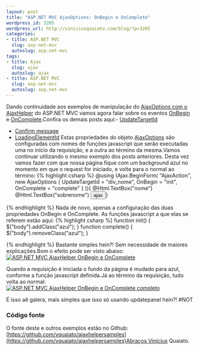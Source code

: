 ```yaml
--- 
layout: post
title: "ASP.NET MVC AjaxOptions: OnBegin e OnComplete"
wordpress_id: 3205
wordpress_url: http://viniciusquaiato.com/blog/?p=3205
categories: 
- title: ASP.NET MVC
  slug: asp-net-mvc
  autoslug: asp.net-mvc
tags: 
- title: Ajax
  slug: ajax
  autoslug: ajax
- title: ASP.NET MVC
  slug: asp-net-mvc
  autoslug: asp.net-mvc
---
```

Dando continuidade aos exemplos de manipulação do [AjaxOptions com o AjaxHelper](http://viniciusquaiato.com/blog/tag/ajaxoptions/) do ASP.NET MVC vamos agora falar sobre os eventos [OnBegin](http://msdn.microsoft.com/en-us/library/system.web.mvc.ajax.ajaxoptions.onbegin.aspx) e [OnComplete](http://msdn.microsoft.com/en-us/library/system.web.mvc.ajax.ajaxoptions.oncomplete.aspx).Confira os demais posts aqui:- [UpdateTargetId](http://viniciusquaiato.com/blog/asp-net-mvc-ajaxoptions-updatetargetid/)
- [Confirm message](http://viniciusquaiato.com/blog/asp-net-mvc-ajaxoptions-confirm-message/)
- [LoadingElementId](http://viniciusquaiato.com/blog/asp-net-mvc-ajaxoptions-loadingelementid/)
Estas propriedades do objeto [AjaxOptions](http://msdn.microsoft.com/en-us/library/system.web.mvc.ajax.ajaxoptions.aspx) são configuradas com nomes de funções javascript que serão executadas uma no início da requisição, e a outra ao término da mesma.Vamos continuar utilizando o mesmo exemplo dos posts anteriores. Desta vez vamos fazer com que nossa página fique com um background azul no momento em que o request for iniciado, e volte para o normal ao término:
{% highlight csharp %}
@using (Ajax.BeginForm(    "AjaxAction",    new AjaxOptions { UpdateTargetId = "div_nome", OnBegin = "init", OnComplete = "complete" }
)){    @Html.TextBox("nome")<br />    @Html.TextBox("sobrenome")    <input type="submit" value="ajax" />}

{% endhighlight %}
Nada de novo, apenas a configuração das duas propriedades OnBegin e OnComplete. As funções javascript a que elas se referem estão aqui:
{% highlight csharp %}
function init() {    $("body").addClass("azul");
    }
function complete() {    $("body").removeClass("azul");
    }



{% endhighlight %}
Bastante simples hein?! Sem necessidade de maiores explicações.Bom o efeito pode ser visto abaixo:[![ASP.NET MVC AjaxHelper OnBegin e OnComplete](http://viniciusquaiato.com/images_posts/Ajax-Helper-OnBegin-e-OnComplete-300x256.png "ASP.NET MVC AjaxHelper OnBegin e OnComplete")](http://viniciusquaiato.com/images_posts/Ajax-Helper-OnBegin-e-OnComplete.png)



Quando a requisição é iniciada o fundo da página é mudado para azul, conforme a função javascript definida.Já ao término da requisição, tudo volta ao normal:[![ASP.NET MVC AjaxHelper OnBegin e OnComplete completo](http://viniciusquaiato.com/images_posts/Ajax-Helper-OnBegin-e-OnComplete-2-300x256.png "ASP.NET MVC AjaxHelper OnBegin e OnComplete completo")](http://viniciusquaiato.com/images_posts/Ajax-Helper-OnBegin-e-OnComplete-2.png)

É isso aê galera, mais simples que isso só usando updatepanel hein?! #NOT

### Código fonte
O fonte deste e outros exemplos estão no Github: [https://github.com/vquaiato/ajaxhelpersamples](https://github.com/vquaiato/ajaxhelpersamples)Abraços,Vinicius Quaiato.
